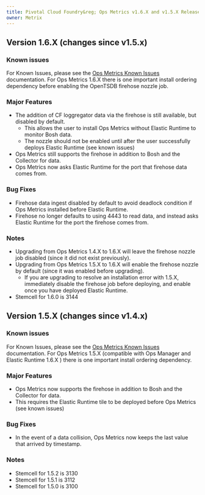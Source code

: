 ```yaml
---
title: Pivotal Cloud Foundry&reg; Ops Metrics v1.6.X and v1.5.X Release Notes
owner: Metrix
---
```

## Version 1.6.X (changes since v1.5.x)

### Known issues
For Known Issues, please see the [Ops Metrics Known Issues](./opsmetrics_ki_1_6.html) documentation.  For Ops Metrics 1.6.X there is one important install ordering dependency before enabling the OpenTSDB firehose nozzle job.

### Major Features
* The addition of CF loggregator data via the firehose is still available, but disabled by default.
  *  This allows the user to install Ops Metrics without Elastic Runtime to monitor Bosh data.
  *  The nozzle should not be enabled until after the user successfully deploys Elastic Runtime (see known issues)
* Ops Metrics still supports the firehose in addition to Bosh and the Collector for data.
* Ops Metrics now asks Elastic Runtime for the port that firehose data comes from.

### Bug Fixes
* Firehose data ingest disabled by default to avoid deadlock condition if Ops Metrics installed before Elastic Runtime.
* Firehose no longer defaults to using 4443 to read data, and instead asks Elastic Runtime for the port the firehose comes from.

### Notes
* Upgrading from Ops Metrics 1.4.X to 1.6.X will leave the firehose nozzle job disabled (since it did not exist previously).
* Upgrading from Ops Metrics 1.5.X to 1.6.X will enable the firehose nozzle by default (since it was enabled before upgrading).
  * If you are upgrading to resolve an installation error with 1.5.X, immediately disable the firehose job before deploying, and enable once you have deployed Elastic Runtime.
* Stemcell for 1.6.0 is 3144

## Version 1.5.X (changes since v1.4.x)

### Known issues
For Known Issues, please see the [Ops Metrics Known Issues](./opsmetrics_ki_1_6.html) documentation.  For Ops Metrics 1.5.X (compatible with Ops Manager and Elastic Runtime 1.6.X ) there is one important install ordering dependency.

### Major Features
* Ops Metrics now supports the firehose in addition to Bosh and the Collector for data.
* This requires the Elastic Runtime tile to be deployed before Ops Metrics (see known issues)

### Bug Fixes
* In the event of a data collision, Ops Metrics now keeps the last value that arrived by timestamp.

### Notes
* Stemcell for 1.5.2 is 3130
* Stemcell for 1.5.1 is 3112
* Stemcell for 1.5.0 is 3100
